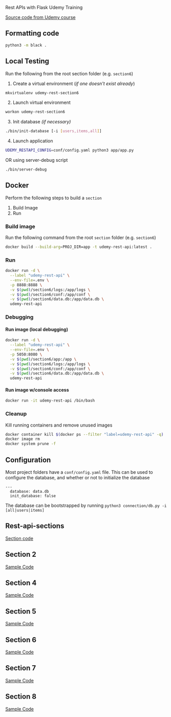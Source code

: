 Rest APIs with Flask Udemy Training

[Source code from Udemy course](https://github.com/tecladocode/python-refresher)

## Formatting code

```bash
python3 -m black .
```

## Local Testing

Run the following from the root section folder (e.g. `section6`)

1. Create a virtual environment (_if one doesn't exist already_)

```bash
mkvirtualenv udemy-rest-section6
```

2. Launch virtual environment

```bash
workon udemy-rest-section6
```

3. Init database _(if necessary)_

```bash
./bin/init-database [-i [users,items,all]]
```

4. Launch application

```bash
UDEMY_RESTAPI_CONFIG=conf/config.yaml python3 app/app.py
```

OR using server-debug script

```bash
./bin/server-debug
```

## Docker

Perform the following steps to build a `section`

1. Build Image
2. Run

### Build image

Run the following command from the root `section` folder (e.g. `section6`)

```bash
docker build --build-arg=PROJ_DIR=app -t udemy-rest-api:latest .
```

### Run

```bash
docker run -d \
  --label "udemy-rest-api" \
  --env-file=.env \
  -p 8888:8888 \
  -v $(pwd)/section6/logs:/app/logs \
  -v $(pwd)/section6/conf:/app/conf \
  -v $(pwd)/section6/data.db:/app/data.db \
  udemy-rest-api
```

### Debugging

#### Run image (local debugging)

```bash
docker run -d \
  --label "udemy-rest-api" \
  --env-file=.env \
  -p 5050:8080 \
  -v $(pwd)/section6/app:/app \
  -v $(pwd)/section6/logs:/app/logs \
  -v $(pwd)/section6/conf:/app/conf \
  -v $(pwd)/section6/data.db:/app/data.db \
  udemy-rest-api
```

#### Run image w/console access

```bash
docker run -it udemy-rest-api /bin/bash
```

### Cleanup

Kill running containers and remove unused images

```bash
docker container kill $(docker ps --filter "label=udemy-rest-api" -q)
docker image rm
docker system prune -f
```

## Configuration

Most project folders have a `conf/config.yaml` file. This can be used to configure the database, and whether or not to initialize the database

```
---
  database: data.db
  init_database: false
```

The database can be bootstrapped by running `python3 connection/db.py -i [all|users|items]`

##

## Rest-api-sections

[Section code](https://github.com/schoolofcode-me/rest-api-sections)

## Section 2

[Sample Code](https://github.com/schoolofcode-me/rest-api-sections/tree/master/section2)

## Section 4

[Sample Code](https://github.com/schoolofcode-me/rest-api-sections/tree/master/section4)

## Section 5

[Sample Code](https://github.com/schoolofcode-me/rest-api-sections/tree/master/section5)

## Section 6

[Sample Code](https://github.com/schoolofcode-me/rest-api-sections/tree/master/section6)

## Section 7

[Sample Code](https://github.com/schoolofcode-me/rest-api-sections/tree/master/section7)

## Section 8

[Sample Code](https://github.com/schoolofcode-me/rest-api-sections/tree/master/section8)

